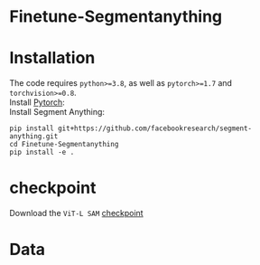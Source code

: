 # Finetune-Segmentanything

# Installation
The code requires `python>=3.8`, as well as `pytorch>=1.7` and `torchvision>=0.8`.    
Install [Pytorch](https://pytorch.org/):    
Install Segment Anything:    
```
pip install git+https://github.com/facebookresearch/segment-anything.git    
cd Finetune-Segmentanything
pip install -e . 
```

# checkpoint
Download the `ViT-L SAM` [checkpoint](https://dl.fbaipublicfiles.com/segment_anything/sam_vit_l_0b3195.pth) 
# Data
